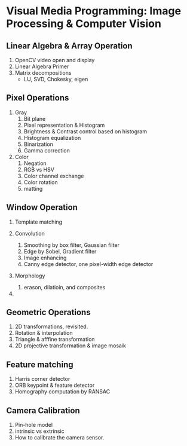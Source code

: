 # Visual Media Programming: Image Processing & Computer Vision

## Linear Algebra & Array Operation
1. OpenCV video open and display
1. Linear Algebra Primer
1. Matrix decompositions
    - LU, SVD, Chokesky, eigen

## Pixel Operations
1. Gray
    1. Bit plane
    2. Pixel representation & Histogram
    3. Brightness & Contrast control based on histogram
    4. Histogram equalization
    5. Binarization
    6. Gamma correction
2. Color
    1. Negation
    1. RGB vs HSV
    2. Color channel exchange
    3. Color rotation
    4. matting
   
## Window Operation
1. Template matching

2. Convolution 
    1. Smoothing by box filter, Gaussian filter
    2. Edge by Sobel, Gradient filter
    3. Image enhancing
    4. Canny edge detector, one pixel-width edge detector

3. Morphology
    1. erason, dilatioin, and composites 

4. 


## Geometric Operations
1. 2D transformations, revisited.
2. Rotation & interpolation
3. Triangle & afffine transformation
4. 2D projective transformation & image mosaik


## Feature matching
1. Harris corner detector
2. ORB keypoint & feature detector
3. Homography computation by RANSAC

## Camera Calibration
1. Pin-hole model
2. intrinsic vs extrinsic
3. How to calibrate the camera sensor.
